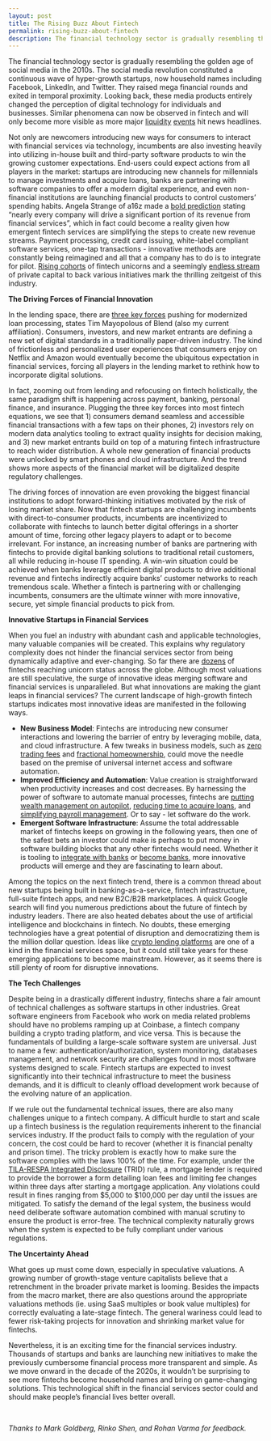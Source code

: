 ```yaml
---
layout: post
title: The Rising Buzz About Fintech
permalink: rising-buzz-about-fintech
description: The financial technology sector is gradually resembling the golden age of social media in the 2010s. The social media revolution constituted a continuous wave of hyper-growth startups, now household names including Facebook, LinkedIn, and Twitter. They raised mega financial rounds and exited in temporal proximity. Looking back, these media products entirely changed the perception of digital technology for individuals and businesses. Similar phenomena can now be observed in fintech and will only become more visible as more major liquidity events hit news headlines.
---
```


The financial technology sector is gradually resembling the golden age of social media in the 2010s. The social media revolution constituted a continuous wave of hyper-growth startups, now household names including Facebook, LinkedIn, and Twitter. They raised mega financial rounds and exited in temporal proximity. Looking back, these media products entirely changed the perception of digital technology for individuals and businesses. Similar phenomena can now be observed in fintech and will only become more visible as more major [liquidity](https://www.cnbc.com/2020/01/13/visa-to-acquire-plaid-the-fintech-powering-venmo-and-other-banking-apps-for-5point3-billion.html) [events](https://techcrunch.com/2020/02/24/intuit-credit-karma/) hit news headlines.

Not only are newcomers introducing new ways for consumers to interact with financial services via technology, incumbents are also investing heavily into utilizing in-house built and third-party software products to win the growing customer expectations. End-users could expect actions from all players in the market: startups are introducing new channels for millennials to manage investments and acquire loans, banks are partnering with software companies to offer a modern digital experience, and even non-financial institutions are launching financial products to control customers’ spending habits. Angela Strange of a16z made a [bold prediction](https://a16z.com/2020/01/21/every-company-will-be-a-fintech-company/) stating “nearly every company will drive a significant portion of its revenue from financial services”, which in fact could become a reality given how emergent fintech services are simplifying the steps to create new revenue streams. Payment processing, credit card issuing, white-label compliant software services, one-tap transactions - innovative methods are constantly being reimagined and all that a company has to do is to integrate for pilot. [Rising cohorts](https://www.forbes.com/sites/jeffkauflin/2019/02/04/the-10-biggest-fintech-companies-in-america-2019/#1db03ed932b9) of fintech unicorns and a seemingly [endless stream](https://www.cbinsights.com/research/report/fintech-trends-q4-2019/) of private capital to back various initiatives mark the thrilling zeitgeist of this industry.

<b>The Driving Forces of Financial Innovation</b>

In the lending space, there are [three key forces](https://www.linkedin.com/pulse/3-forces-modernizing-lending-timothy-j-mayopoulos/) pushing for modernized loan processing, states Tim Mayopolous of Blend (also my current affiliation). Consumers, investors, and new market entrants are defining a new set of digital standards in a traditionally paper-driven industry. The kind of frictionless and personalized user experiences that consumers enjoy on Netflix and Amazon would eventually become the ubiquitous expectation in financial services, forcing all players in the lending market to rethink how to incorporate digital solutions.

In fact, zooming out from lending and refocusing on fintech holistically, the same paradigm shift is happening across payment, banking, personal finance, and insurance. Plugging the three key forces into most fintech equations, we see that 1) consumers demand seamless and accessible financial transactions with a few taps on their phones, 2) investors rely on modern data analytics tooling to extract quality insights for decision making, and 3) new market entrants build on top of a maturing fintech infrastructure to reach wider distribution. A whole new generation of financial products were unlocked by smart phones and cloud infrastructure. And the trend shows more aspects of the financial market will be digitalized despite regulatory challenges.

The driving forces of innovation are even provoking the biggest financial institutions to adopt forward-thinking initiatives motivated by the risk of losing market share. Now that fintech startups are challenging incumbents with direct-to-consumer products, incumbents are incentivized to collaborate with fintechs to launch better digital offerings in a shorter amount of time, forcing other legacy players to adapt or to become irrelevant. For instance, an increasing number of banks are partnering with fintechs to provide digital banking solutions to traditional retail customers, all while reducing in-house IT spending. A win-win situation could be achieved when banks leverage efficient digital products to drive additional revenue and fintechs indirectly acquire banks’ customer networks to reach tremendous scale. Whether a fintech is partnering with or challenging incumbents, consumers are the ultimate winner with more innovative, secure, yet simple financial products to pick from.

<b>Innovative Startups in Financial Services</b>

When you fuel an industry with abundant cash and applicable technologies, many valuable companies will be created. This explains why regulatory complexity does not hinder the financial services sector from being dynamically adaptive and ever-changing. So far there are [dozens](https://www.cbinsights.com/research-unicorn-companies) of fintechs reaching unicorn status across the globe. Although most valuations are still speculative, the surge of innovative ideas merging software and financial services is unparalleled. But what innovations are making the giant leaps in financial services? The current landscape of high-growth fintech startups indicates most innovative ideas are manifested in the following ways.
* **New Business Model**: Fintechs are introducing new consumer interactions and lowering the barrier of entry by leveraging mobile, data, and cloud infrastructure. A few tweaks in business models, such as [zero trading fees](https://robinhood.com/) and [fractional homeownership](https://www.divvyhomes.com/), could move the needle based on the premise of universal internet access and software automation.
* **Improved Efficiency and Automation**: Value creation is straightforward when productivity increases and cost decreases. By harnessing the power of software to automate manual processes, fintechs are [putting wealth management on autopilot](https://www.wealthfront.com/), [reducing time to acquire loans](https://blend.com/), and [simplifying payroll management](https://www.rippling.com/). Or to say - let software do the work.
* **Emergent Software Infrastructure**: Assume the total addressable market of fintechs keeps on growing in the following years, then one of the safest bets an investor could make is perhaps to put money in software building blocks that any other fintechs would need. Whether it is tooling to [integrate with banks](https://plaid.com/) or [become banks](https://synapsefi.com/), more innovative products will emerge and they are fascinating to learn about.

Among the topics on the next fintech trend, there is a common thread about new startups being built in banking-as-a-service, fintech infrastructure, full-suite fintech apps, and new B2C/B2B marketplaces. A quick Google search will find you numerous predictions about the future of fintech by industry leaders. There are also heated debates about the use of artificial intelligence and blockchains in fintech. No doubts, these emerging technologies have a great potential of disruption and democratizing them is the million dollar question. Ideas like [crypto lending platforms](https://dydx.exchange/) are one of a kind in the financial services space, but it could still take years for these emerging applications to become mainstream. However, as it seems there is still plenty of room for disruptive innovations.

<b>The Tech Challenges</b>

Despite being in a drastically different industry, fintechs share a fair amount of technical challenges as software startups in other industries. Great software engineers from Facebook who work on media related problems should have no problems ramping up at Coinbase, a fintech company building a crypto trading platform, and vice versa. This is because the fundamentals of building a large-scale software system are universal. Just to name a few: authentication/authorization, system monitoring, databases management, and network security are challenges found in most software systems designed to scale. Fintech startups are expected to invest significantly into their technical infrastructure to meet the business demands, and it is difficult to cleanly offload development work because of the evolving nature of an application.

If we rule out the fundamental technical issues, there are also many challenges unique to a fintech company. A difficult hurdle to start and scale up a fintech business is the regulation requirements inherent to the financial services industry. If the product fails to comply with the regulation of your concern, the cost could be hard to recover (whether it is financial penalty and prison time). The tricky problem is exactly how to make sure the software complies with the laws 100% of the time. For example, under the [TILA-RESPA Integrated Disclosure](https://www.easysoft-usa.com/whitepapers/the-importance-of-getting-fees-right-under-trid/) (TRID) rule, a mortgage lender is required to provide the borrower a form detailing loan fees and limiting fee changes within three days after starting a mortgage application. Any violations could result in fines ranging from $5,000 to $100,000 per day until the issues are mitigated. To satisfy the demand of the legal system, the business would need deliberate software automation combined with manual scrutiny to ensure the product is error-free. The technical complexity naturally grows when the system is expected to be fully compliant under various regulations.

<b>The Uncertainty Ahead</b>

What goes up must come down, especially in speculative valuations. A growing number of growth-stage venture capitalists believe that a retrenchment in the broader private market is looming. Besides the impacts from the macro market, there are also questions around the appropriate valuations methods (ie. using SaaS multiples or book value multiples) for correctly evaluating a late-stage fintech. The general wariness could lead to fewer risk-taking projects for innovation and shrinking market value for fintechs.

Nevertheless, it is an exciting time for the financial services industry. Thousands of startups and banks are launching new initiatives to make the previously cumbersome financial process more transparent and simple. As we move onward in the decade of the 2020s, it wouldn’t be surprising to see more fintechs become household names and bring on game-changing solutions. This technological shift in the financial services sector could and should make people’s financial lives better overall.


<br/>

_Thanks to Mark Goldberg, Rinko Shen, and Rohan Varma for feedback._

